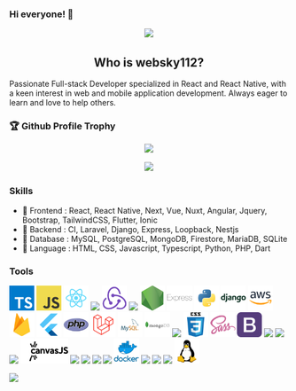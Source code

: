 ### Hi everyone! 👋

<p align="center">
<img src="https://avatars.githubusercontent.com/u/81801796?s=48&v=4">
</p>

<h2 align="center">Who is websky112?</h2>
<p>
Passionate Full-stack Developer specialized in React and React Native, with a keen interest in web and mobile application development. Always eager to learn and love to help others.

<h3>🏆 Github Profile Trophy</h3>
<p align="center">
<!-- <img src="https://github-profile-trophy.vercel.app/?username=websky112&column=-1&theme=gruvbox&title=Followers,Commits,Stars,Repositories,PullRequest,Issues,Organizations,MultiLanguage" alt="Followers, Commits, Stars, Repositories, PullRequest"> -->
</p>
<p align = "center">
  <img src = "https://github-readme-stats.vercel.app/api/top-langs/?username=websky112&langs_count=20&layout=compact&theme=tokyonight&include_all_commits=true&line_height=27">
</p>

<p align="center"><img src="https://readme-typing-svg.herokuapp.com?size=30&duration=7000&center=true&vCenter=true&width=800&height=60&lines=Passionate+business+partner;Talented+react%2Fvue+frontend+engineer;Experienced+nodejs+backend+engineer;Honest+smart+contract+developer;" />
</p>

### Skills
- 🌱 Frontend : React, React Native, Next, Vue, Nuxt, Angular, Jquery, Bootstrap, TailwindCSS, Flutter, Ionic
- 🔭 Backend : CI, Laravel, Django, Express, Loopback, Nestjs
- 🧩 Database : MySQL, PostgreSQL, MongoDB, Firestore, MariaDB, SQLite
- 💬 Language : HTML, CSS, Javascript, Typescript, Python, PHP, Dart

### Tools
<code><img height="45" src="https://raw.githubusercontent.com/github/explore/80688e429a7d4ef2fca1e82350fe8e3517d3494d/topics/typescript/typescript.png"></code>
<code><img height="45" src="https://raw.githubusercontent.com/github/explore/80688e429a7d4ef2fca1e82350fe8e3517d3494d/topics/javascript/javascript.png"></code>
<code><img height="45" src="https://raw.githubusercontent.com/github/explore/80688e429a7d4ef2fca1e82350fe8e3517d3494d/topics/react/react.png"></code>
<code><img height="45" src="https://cdn.worldvectorlogo.com/logos/next-js.svg"></code>
<code><img height="45" src="https://raw.githubusercontent.com/github/explore/80688e429a7d4ef2fca1e82350fe8e3517d3494d/topics/redux/redux.png"></code>
<code><img height="45" src="https://angular.io/assets/images/logos/angular/angular.svg"></code>
<code><img height="45" src="https://raw.githubusercontent.com/github/explore/80688e429a7d4ef2fca1e82350fe8e3517d3494d/topics/nodejs/nodejs.png"></code>
<code><img height="45" src="https://raw.githubusercontent.com/github/explore/80688e429a7d4ef2fca1e82350fe8e3517d3494d/topics/express/express.png"></code>
<code><img height="45" src="https://raw.githubusercontent.com/github/explore/80688e429a7d4ef2fca1e82350fe8e3517d3494d/topics/python/python.png"></code>
<code><img height="45" src="https://raw.githubusercontent.com/github/explore/80688e429a7d4ef2fca1e82350fe8e3517d3494d/topics/django/django.png"></code>
<code><img height="45" src="https://raw.githubusercontent.com/github/explore/80688e429a7d4ef2fca1e82350fe8e3517d3494d/topics/aws/aws.png"></code>
<code><img height="45" src="https://raw.githubusercontent.com/github/explore/80688e429a7d4ef2fca1e82350fe8e3517d3494d/topics/firebase/firebase.png"></code>
<code><img height="45" src="https://raw.githubusercontent.com/github/explore/80688e429a7d4ef2fca1e82350fe8e3517d3494d/topics/flutter/flutter.png"></code>
<code><img height="45" src="https://raw.githubusercontent.com/github/explore/80688e429a7d4ef2fca1e82350fe8e3517d3494d/topics/php/php.png"></code>
<code><img height="45" src="https://raw.githubusercontent.com/github/explore/80688e429a7d4ef2fca1e82350fe8e3517d3494d/topics/laravel/laravel.png"></code>
<code><img height="45" src="https://raw.githubusercontent.com/github/explore/80688e429a7d4ef2fca1e82350fe8e3517d3494d/topics/mysql/mysql.png"></code>
<code><img height="45" src="https://raw.githubusercontent.com/github/explore/80688e429a7d4ef2fca1e82350fe8e3517d3494d/topics/mongodb/mongodb.png"></code>
<code><img height="45" src="https://cdn.iconscout.com/icon/free/png-256/postgresql-226047.png"></code>
<code><img height="45" src="https://raw.githubusercontent.com/devicons/devicon/master/icons/css3/css3-original-wordmark.svg"></code>
<code><img height="45" src="https://raw.githubusercontent.com/github/explore/80688e429a7d4ef2fca1e82350fe8e3517d3494d/topics/sass/sass.png"></code>
<code><img height="45" src="https://raw.githubusercontent.com/github/explore/80688e429a7d4ef2fca1e82350fe8e3517d3494d/topics/bootstrap/bootstrap.png"></code>
<code><img height="45" src="https://encrypted-tbn0.gstatic.com/images?q=tbn:ANd9GcSk03fpMxbjzvgaDz2z3gu5G-9UeqgnNfUdd7gzSo9-er843XxKIG3g46lO1GRUF-L9UWs&usqp=CAU"></code>
<code><img height="45" src="https://icons-for-free.com/iconfiles/png/512/jquery+icon-1320185152994214115.png"></code>
<code><img height="45" src="raphael.svg"></code>
<code><img height="45" src="https://raw.githubusercontent.com/Hardik0307/Hardik0307/master/assets/canvasjs-charts.svg"></code>
<code><img height="45" src="https://www.chartjs.org/media/logo-title.svg"></code>
<code><img height="45" src="https://www.vectorlogo.zone/logos/figma/figma-icon.svg"></code>
<code><img height="45" src="https://encrypted-tbn0.gstatic.com/images?q=tbn:ANd9GcT9ADisccEuZ0X-Bt7ju9embfnI7Zr_cgUy29foeFM&s=0"></code>
<code><img height="45" src="https://codeigniter.com/assets/icons/ci-footer.png"></code>
<code><img height="45" src="https://raw.githubusercontent.com/github/explore/80688e429a7d4ef2fca1e82350fe8e3517d3494d/topics/docker/docker.png" ></code>
<code><img height="45" src="https://camo.githubusercontent.com/add2c9721e333f0043ac938f3dadbc26a282776e01b95b308fcaba5afaf74ae3/68747470733a2f2f6173736574732e76657263656c2e636f6d2f696d6167652f75706c6f61642f76313538383830353835382f7265706f7369746f726965732f76657263656c2f6c6f676f2e706e67"></code>
<code><img height="45" src="https://brandslogos.com/wp-content/uploads/images/heroku-logo.png"></code>
<code><img height="45" src="https://cdn0.iconfinder.com/data/icons/flat-round-system/512/microsoft_windows-512.png"></code>
<code><img height="45" src="https://raw.githubusercontent.com/github/explore/80688e429a7d4ef2fca1e82350fe8e3517d3494d/topics/linux/linux.png"></code>

<img src="https://raw.githubusercontent.com/Trilokia/Trilokia/379277808c61ef204768a61bbc5d25bc7798ccf1/bottom_header.svg">

<!--
**websky112/websky112** is a ✨ _special_ ✨ repository because its `README.md` (this file) appears on your GitHub profile.

Here are some ideas to get you started:

- 🔭 I’m currently working on ...
- 🌱 I’m currently learning ...
- 👯 I’m looking to collaborate on ...
- 🤔 I’m looking for help with ...
- 💬 Ask me about ...
- 📫 How to reach me: ...
- 😄 Pronouns: ...
- ⚡ Fun fact: ...
-->
